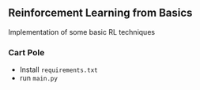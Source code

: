 ## Reinforcement Learning from Basics

Implementation of some basic RL techniques

### Cart Pole
- Install `requirements.txt`
- run `main.py`
